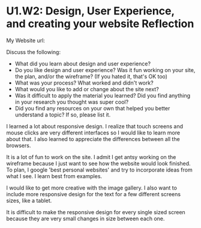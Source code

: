 # U1.W2: Design, User Experience, and creating your website Reflection

My Website url: <!-- Website URL here (remove comment) -->

Discuss the following:
* What did you learn about design and user experience? 
* Do you like design and user experience? Was it fun working on your site, the plan, and/or the wireframe? (If you hated it, that's OK too)
* What was your process? What worked and didn't work?
* What would you like to add or change about the site next?
* Was it difficult to apply the material you learned? Did you find anything in your research you thought was super cool?
* Did you find any resources on your own that helped you better understand a topic? If so, please list it.

I learned a lot about responsive design. I realize that touch screens and mouse clicks are very different interfaces so I would like to learn more about that. I also learned to appreciate the differences between all the browsers.

It is a lot of fun to work on the site. I admit I get antsy working on the wireframe because I just want to see how the website would look finished.
To plan, I google 'best personal websites' and try to incorporate ideas from what I see. I learn best from examples.

I would like to get more creative with the image gallery. I also want to include more responsive design for the text for a few different screens sizes, like a tablet.

It is difficult to make the responsive design for every single sized screen because they are very small changes in size between each one.